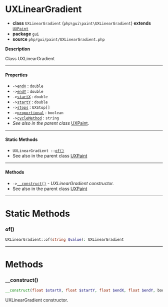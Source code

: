 # UXLinearGradient

- **class** `UXLinearGradient` (`php\gui\paint\UXLinearGradient`) **extends** [`UXPaint`](https://github.com/jphp-compiler/jphp/blob/master/exts/jphp-gui-ext/api-docs/classes/php/gui/paint/UXPaint.md)
- **package** `gui`
- **source** `php/gui/paint/UXLinearGradient.php`

**Description**

Class UXLinearGradient

---

#### Properties

- `->`[`endX`](#prop-endx) : `double`
- `->`[`endY`](#prop-endy) : `double`
- `->`[`startX`](#prop-startx) : `double`
- `->`[`startY`](#prop-starty) : `double`
- `->`[`stops`](#prop-stops) : `UXStop[]`
- `->`[`proportional`](#prop-proportional) : `boolean`
- `->`[`cycleMethod`](#prop-cyclemethod) : `string`
- *See also in the parent class* [UXPaint](https://github.com/jphp-compiler/jphp/blob/master/exts/jphp-gui-ext/api-docs/classes/php/gui/paint/UXPaint.md).

---

#### Static Methods

- `UXLinearGradient ::`[`of()`](#method-of)
- See also in the parent class [UXPaint](https://github.com/jphp-compiler/jphp/blob/master/exts/jphp-gui-ext/api-docs/classes/php/gui/paint/UXPaint.md)

---

#### Methods

- `->`[`__construct()`](#method-__construct) - _UXLinearGradient constructor._
- See also in the parent class [UXPaint](https://github.com/jphp-compiler/jphp/blob/master/exts/jphp-gui-ext/api-docs/classes/php/gui/paint/UXPaint.md)

---
# Static Methods

<a name="method-of"></a>

### of()
```php
UXLinearGradient::of(string $value): UXLinearGradient
```

---
# Methods

<a name="method-__construct"></a>

### __construct()
```php
__construct(float $startX, float $startY, float $endX, float $endY, boolean $proportional, string $cycleMethod, array $stops): void
```
UXLinearGradient constructor.